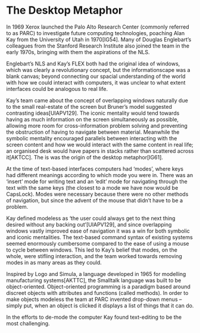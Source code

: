 ﻿The Desktop Metaphor
====================

In 1969 Xerox launched the Palo Alto Research Center (commonly referred to as PARC) to investigate future computing technologies, poaching Alan Kay from the University of Utah in 1970[IG54]. Many of Douglas Englebart’s colleagues from the Stanford Research Institute also joined the team in the early 1970s, bringing with them the aspirations of the NLS.

Englebart’s NLS and Kay’s FLEX both had the original idea of windows, which was clearly a revolutionary concept, but the informationscape was a blank canvas; beyond connecting our spacial understanding of the world with how we could interact with computers, it was unclear to what extent interfaces could be analogous to real life.

Kay’s team came about the concept of overlapping windows naturally due to the small real-estate of the screen but Bruner’s model suggested contrasting ideas[UIAPV129]. The iconic mentality would tend towards having as much information on the screen simultaneously as possible, allowing more room for cross-information problem solving and preventing the obstruction of having to navigate between material. Meanwhile the symbolic mentality encouraged parallels between interacting with the screen content and how we would interact with the same content in real life; an organised desk would have papers in stacks rather than scattered across it[AKTCC]. The is was the origin of the desktop metaphor[IG61].

At the time of text-based interfaces computers had ‘modes’, where keys had different meanings according to which mode you were in. There was an ‘insert’ mode for writing text and an ‘edit’ mode for navigating through the text with the same keys (the closest to a mode we have now would be CapsLock). Modes were necessary because there were no other methods of navigation, but since the advent of the mouse that didn’t have to be a problem.

Kay defined modeless as ‘the user could always get to the next thing desired without any backing out’[UIAPV129], and since overlapping windows vastly improved ease of navigation it was a win for both symbolic and iconic mentalities. The text-based command syntax of existing systems seemed enormously cumbersome compared to the ease of using a mouse to cycle between windows. This led to Kay’s belief that modes, on the whole, were stifling interaction, and the team worked towards removing modes in as many areas as they could.

Inspired by Logo and Simula, a language developed in 1965 for modelling manufacturing systems[AKTTC], the Smalltalk language was built to be object-oriented. Object-oriented programming is a paradigm based around discreet objects with attributes and functions (called methods). In order to make objects modeless the team at PARC invented drop-down menus – simply put, when an object is clicked it displays a list of things that it can do.

In the efforts to de-mode the computer Kay found text-editing to be the most challenging.
